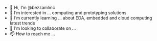 - 👋 Hi, I’m @bezzamlmc
- 👀 I’m interested in ... computing and prototyping solutions
- 🌱 I’m currently learning ... about EDA, embedded and cloud computing latest trends
- 💞️ I’m looking to collaborate on ...
- 📫 How to reach me ...

<!---
bezzamlmc/bezzamlmc is a ✨ special ✨ repository because its `README.md` (this file) appears on your GitHub profile.
You can click the Preview link to take a look at your changes.
--->

